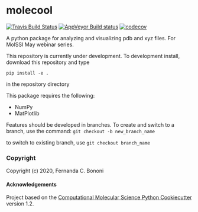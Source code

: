 molecool
==============================
[//]: # (Badges)
[![Travis Build Status](https://travis-ci.com/REPLACE_WITH_OWNER_ACCOUNT/molecool.svg?branch=master)](https://travis-ci.com/REPLACE_WITH_OWNER_ACCOUNT/molecool)
[![AppVeyor Build status](https://ci.appveyor.com/api/projects/status/REPLACE_WITH_APPVEYOR_LINK/branch/master?svg=true)](https://ci.appveyor.com/project/REPLACE_WITH_OWNER_ACCOUNT/molecool/branch/master)
[![codecov](https://codecov.io/gh/REPLACE_WITH_OWNER_ACCOUNT/molecool/branch/master/graph/badge.svg)](https://codecov.io/gh/REPLACE_WITH_OWNER_ACCOUNT/molecool/branch/master)

A python package for analyzing and visualizing pdb and xyz files. For MolSSI May webinar series.

This repository is currently under development. To development install, download this repository and type

`pip install -e .`

in the repository directory 

This package requires the following:
- NumPy
- MatPlotlib

Features should be developed in branches. To create and switch to a branch, use the command:
`git checkout -b new_branch_name`

to switch to existing branch, use
`git checkout branch_name`

### Copyright

Copyright (c) 2020, Fernanda C. Bononi


#### Acknowledgements
 
Project based on the 
[Computational Molecular Science Python Cookiecutter](https://github.com/molssi/cookiecutter-cms) version 1.2.

